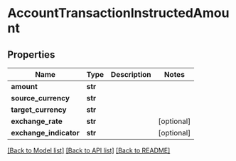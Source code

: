 # AccountTransactionInstructedAmount

## Properties
Name | Type | Description | Notes
------------ | ------------- | ------------- | -------------
**amount** | **str** |  | 
**source_currency** | **str** |  | 
**target_currency** | **str** |  | 
**exchange_rate** | **str** |  | [optional] 
**exchange_indicator** | **str** |  | [optional] 

[[Back to Model list]](../README.md#documentation-for-models) [[Back to API list]](../README.md#documentation-for-api-endpoints) [[Back to README]](../README.md)


